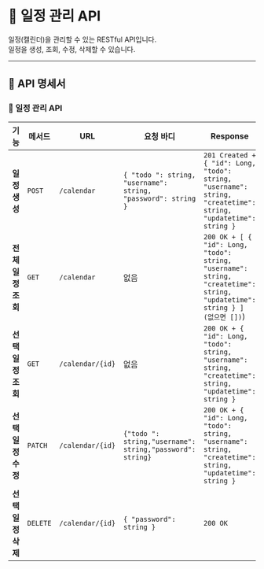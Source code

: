 # 📅 일정 관리 API

일정(캘린더)을 관리할 수 있는 RESTful API입니다.  
일정을 생성, 조회, 수정, 삭제할 수 있습니다.

---

## 📌 API 명세서

### 📝 일정 관리 API

| 기능 | 메서드 | URL | 요청 바디 | Response | 응답 (실패) |
|------|--------|------------|------------|------------|------------|
| **일정 생성** | `POST` | `/calendar` | `{ "todo ": string, "username": string, "password": string }` | `201 Created + { "id": Long, "todo": string, "username": string, "createtime": string, "updatetime": string }` | `400 Bad Request` |
| **전체 일정 조회** | `GET` | `/calendar` | 없음 | `200 OK + [ { "id": Long, "todo": string, "username": string, "createtime": string, "updatetime": string } ] (없으면 [])`) | 없음 |
| **선택 일정 조회** | `GET` | `/calendar/{id}` | 없음 | `200 OK + { "id": Long, "todo": string, "username": string, "createtime": string, "updatetime": string }` | `404 Not Found` |
| **선택 일정 수정** | `PATCH` | `/calendar/{id}` | `{"todo ": string,"username": string,"password": string}` | `200 OK + { "id": Long, "todo": string, "username": string, "createtime": string, "updatetime": string }` | `400 Bad Request` | 
| **선택 일정 삭제** | `DELETE` | `/calendar/{id}` | `{ "password": string }` | `200 OK` | `404 Not Found` |

